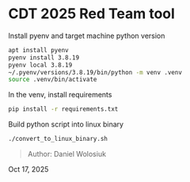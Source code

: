 # CDT 2025 Red Team tool

Install pyenv and target machine python version
```bash
apt install pyenv
pyenv install 3.8.19
pyenv local 3.8.19
~/.pyenv/versions/3.8.19/bin/python -m venv .venv
source .venv/bin/activate
```

In the venv, install requirements
```bash
pip install -r requirements.txt
```

Build python script into linux binary
```bash
./convert_to_linux_binary.sh
```

> Author: Daniel Wolosiuk

Oct 17, 2025

